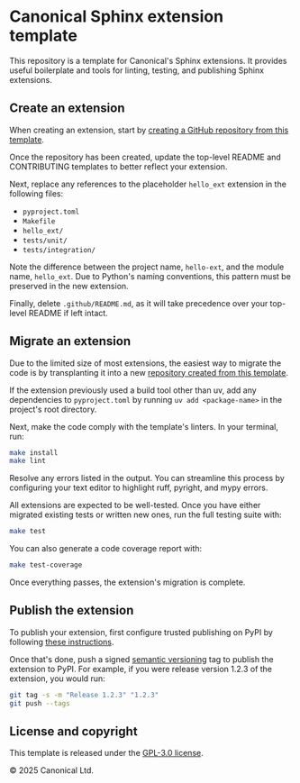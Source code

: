 # Canonical Sphinx extension template

This repository is a template for Canonical's Sphinx extensions. It provides useful
boilerplate and tools for linting, testing, and publishing Sphinx extensions.

## Create an extension

When creating an extension, start by [creating a GitHub repository from this
template](https://docs.github.com/en/repositories/creating-and-managing-repositories/creating-a-repository-from-a-template).

Once the repository has been created, update the top-level README and CONTRIBUTING
templates to better reflect your extension.

Next, replace any references to the placeholder `hello_ext` extension in the following
files:

- `pyproject.toml`
- `Makefile`
- `hello_ext/`
- `tests/unit/`
- `tests/integration/`

Note the difference between the project name, `hello-ext`, and the module name,
`hello_ext`. Due to Python's naming conventions, this pattern must be preserved in the
new extension.

Finally, delete `.github/README.md`, as it will take precedence over your top-level
README if left intact.

## Migrate an extension

Due to the limited size of most extensions, the easiest way to migrate the code is by
transplanting it into a new [repository created from this
template](#create-an-extension).

If the extension previously used a build tool other than uv, add any dependencies to
`pyproject.toml` by running `uv add <package-name>` in the project's root directory.

Next, make the code comply with the template's linters. In your terminal, run:

```bash
make install
make lint
```

Resolve any errors listed in the output. You can streamline this process by configuring
your text editor to highlight ruff, pyright, and mypy errors.

All extensions are expected to be well-tested. Once you have either migrated
existing tests or written new ones, run the full testing suite with:

```bash
make test
```

You can also generate a code coverage report with:

```bash
make test-coverage
```

Once everything passes, the extension's migration is complete.

## Publish the extension

To publish your extension, first configure trusted publishing on PyPI by
following [these
instructions](https://packaging.python.org/en/latest/guides/publishing-package-distribution-releases-using-github-actions-ci-cd-workflows/#configuring-trusted-publishing).

Once that's done, push a signed [semantic versioning](https://semver.org/) tag to
publish the extension to PyPI. For example, if you were release version 1.2.3 of the
extension, you would run:

```bash
git tag -s -m "Release 1.2.3" "1.2.3"
git push --tags
```

## License and copyright

This template is released under the [GPL-3.0 license](LICENSE).

© 2025 Canonical Ltd.
